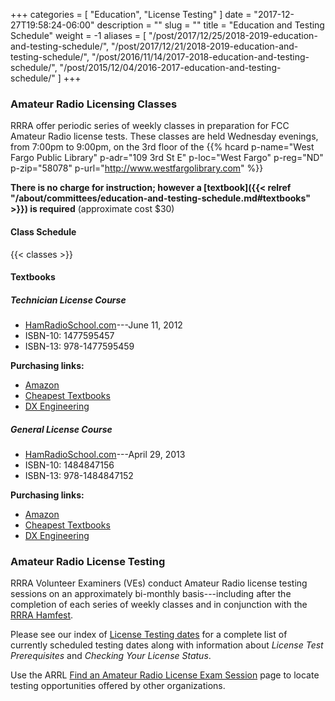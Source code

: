 +++
categories = [ "Education", "License Testing" ]
date = "2017-12-27T19:58:24-06:00"
description = ""
slug = ""
title = "Education and Testing Schedule"
weight = -1
aliases = [ "/post/2017/12/25/2018-2019-education-and-testing-schedule/",
	"/post/2017/12/21/2018-2019-education-and-testing-schedule/",
	"/post/2016/11/14/2017-2018-education-and-testing-schedule/",
	"/post/2015/12/04/2016-2017-education-and-testing-schedule/" ]
+++
### Amateur Radio Licensing Classes

RRRA offer periodic series of weekly classes in preparation for FCC Amateur
Radio license tests.  These classes are
held Wednesday evenings, from 7:00pm to 9:00pm, on the 3rd floor of the 
{{% hcard p-name="West Fargo Public Library" p-adr="109 3rd St E" p-loc="West Fargo" p-reg="ND" p-zip="58078" p-url="http://www.westfargolibrary.com" %}}

**There is no charge for instruction; however a
[textbook]({{< relref "/about/committees/education-and-testing-schedule.md#textbooks" >}})
is required** (approximate cost $30)

#### Class Schedule

{{< classes >}}
<!--more-->

#### Textbooks

##### Technician License Course

* [HamRadioSchool.com](http://www.hamradioschool.com/)---June 11, 2012
* ISBN-10: 1477595457
* ISBN-13: 978-1477595459

**Purchasing links:**

* [Amazon](https://www.amazon.com/HamRadioSchool-com-Technician-License-Course-Turner/dp/1477595457)
* [Cheapest Textbooks](https://www.cheapesttextbooks.com/subjects/9781477595459.html)
* [DX Engineering](https://www.dxengineering.com/search/brand/ham-radio-school/product-line/ham-radio-school-technician-class-license-course-book)

##### General License Course

* [HamRadioSchool.com](http://www.hamradioschool.com/)---April 29, 2013
* ISBN-10: 1484847156
* ISBN-13: 978-1484847152

**Purchasing links:**

* [Amazon](https://www.amazon.com/HamRadioSchool-com-General-License-Course-Turner/dp/1484847156)
* [Cheapest Textbooks](https://www.cheapesttextbooks.com/subjects/9781484847152.html)
* [DX Engineering](https://www.dxengineering.com/search/brand/ham-radio-school/product-line/ham-radio-school-general-class-license-course-book)

### Amateur Radio License Testing

RRRA Volunteer Examiners (VEs) conduct Amateur Radio license testing
sessions on an approximately bi-monthly basis---including after the
completion of each series of weekly classes and in conjunction with the
[RRRA Hamfest](/dates/hamfest/).

Please see our index of [License Testing dates](/dates/license-testing/) for a
complete list of currently scheduled testing dates along with information
about *License Test Prerequisites* and *Checking Your License Status*.

Use the ARRL 
[Find an Amateur Radio License Exam Session](http://www.arrl.org/find-an-amateur-radio-license-exam-session)
page to locate testing opportunities offered by other organizations.
